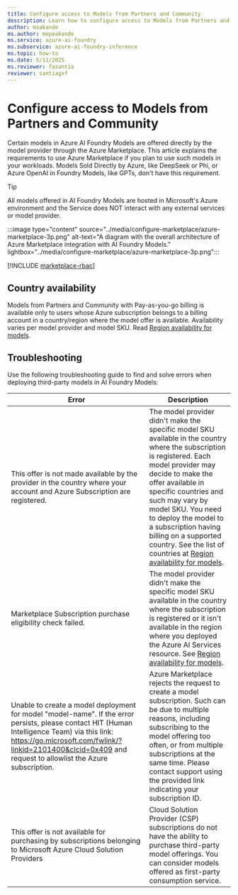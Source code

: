 ```yaml
---
title: Configure access to Models from Partners and Community
description: Learn how to configure access to Models from Partners and Community.
author: msakande   
ms.author: mopeakande
ms.service: azure-ai-foundry
ms.subservice: azure-ai-foundry-inference
ms.topic: how-to
ms.date: 5/11/2025
ms.reviewer: fasantia
reviewer: santiagxf
---
```


# Configure access to Models from Partners and Community

Certain models in Azure AI Foundry Models are offered directly by the model provider through the Azure Marketplace. This article explains the requirements to use Azure Marketplace if you plan to use such models in your workloads. Models Sold Directly by Azure, like DeepSeek or Phi, or Azure OpenAI in Foundry Models, like GPTs, don't have this requirement. 

> [!TIP]
> All models offered in AI Foundry Models are hosted in Microsoft's Azure environment and the Service does NOT interact with any external services or model provider.

:::image type="content" source="../media/configure-marketplace/azure-marketplace-3p.png" alt-text="A diagram with the overall architecture of Azure Marketplace integration with AI Foundry Models." lightbox="../media/configure-marketplace/azure-marketplace-3p.png":::

[!INCLUDE [marketplace-rbac](../../foundry-models/includes/configure-marketplace/rbac.md)]

## Country availability

Models from Partners and Community with Pay-as-you-go billing is available only to users whose Azure subscription belongs to a billing account in a country/region where the model offer is available. Availability varies per model provider and model SKU. Read [Region availability for models](../../how-to/deploy-models-serverless-availability.md).

## Troubleshooting

Use the following troubleshooting guide to find and solve errors when deploying third-party models in AI Foundry Models:

| Error | Description |
|-------|-------------|
| This offer is not made available by the provider in the country where your account and Azure Subscription are registered. | The model provider didn't make the specific model SKU available in the country where the subscription is registered. Each model provider may decide to make the offer available in specific countries and such may vary by model SKU. You need to deploy the model to a subscription having billing on a supported country. See the list of countries at [Region availability for models](../../how-to/deploy-models-serverless-availability.md).  |
| Marketplace Subscription purchase eligibility check failed. | The model provider didn't make the specific model SKU available in the country where the subscription is registered or it isn't available in the region where you deployed the Azure AI Services resource. See [Region availability for models](../../how-to/deploy-models-serverless-availability.md). |
| Unable to create a model deployment for model "model-name". If the error persists, please contact HIT (Human Intelligence Team) via this link: https://go.microsoft.com/fwlink/?linkid=2101400&clcid=0x409 and request to allowlist the Azure subscription. | Azure Marketplace rejects the request to create a model subscription. Such can be due to multiple reasons, including subscribing to the model offering too often, or from multiple subscriptions at the same time. Please contact support using the provided link indicating your subscription ID. |
| This offer is not available for purchasing by subscriptions belonging to Microsoft Azure Cloud Solution Providers | Cloud Solution Provider (CSP) subscriptions do not have the ability to purchase third-party model offerings. You can consider models offered as first-party consumption service. |